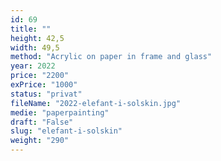 ```yaml
---
id: 69
title: ""
height: 42,5
width: 49,5
method: "Acrylic on paper in frame and glass"
year: 2022
price: "2200"
exPrice: "1000"
status: "privat"
fileName: "2022-elefant-i-solskin.jpg"
medie: "paperpainting"
draft: "False"
slug: "elefant-i-solskin"
weight: "290"
---
```

